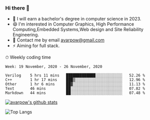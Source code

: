 ### Hi there 👋
<!--I have been a GitHub member for [![Years Badge](https://badges.pufler.dev/years/avarpow)](https://badges.pufler.dev)-->
- 🌱 I will earn a bachelor's degree in computer science in 2023.
- 😄 I'm interested in Computer Graphics, High Performance Computing,Embedded Systems,Web design and Site Reliability Engineering.
- 💬 Contact me by email avarpow@gmail.com
- ⚡ Aiming for full stack.

<!--💻 Coding Activity Logging

[![Commits Badge](https://badges.pufler.dev/commits/weekly/avarpow)](https://badges.pufler.dev)-->

⏱ Weekly coding time
<!--START_SECTION:waka-->
```text
Week: 19 November, 2020 - 26 November, 2020

Verilog    5 hrs 11 mins   █████████████░░░░░░░░░░░░   52.26 % 
C++        1 hr 17 mins    ███▒░░░░░░░░░░░░░░░░░░░░░   12.96 % 
Other      1 hr 6 mins     ██▓░░░░░░░░░░░░░░░░░░░░░░   11.13 % 
Text       46 mins         ██░░░░░░░░░░░░░░░░░░░░░░░   07.82 % 
Markdown   44 mins         ██░░░░░░░░░░░░░░░░░░░░░░░   07.48 % 
```
<!--END_SECTION:waka-->

[![avarpow's github stats](https://github-readme-stats.vercel.app/api?username=avarpow&count_private=true&show_icons=true&hide=issues&hide_border=true)](https://github.com/anuraghazra/github-readme-stats)

![Top Langs](https://github-readme-stats.vercel.app/api/top-langs/?username=avarpow&layout=compact&hide_border=true) 
<!--[![avarpow's wakatime stats](https://github-readme-stats.vercel.app/api/wakatime?username=avarpow)](https://github.com/anuraghazra/github-readme-stats)-->
